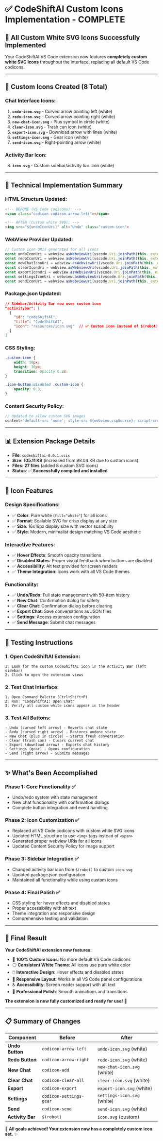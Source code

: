 # ✅ CodeShiftAI Custom Icons Implementation - COMPLETE

## 🎨 **All Custom White SVG Icons Successfully Implemented**

Your CodeShiftAI VS Code extension now features **completely custom white SVG icons** throughout the interface, replacing all default VS Code codicons.

---

## 📁 **Custom Icons Created (8 Total)**

### **Chat Interface Icons:**
1. **`undo-icon.svg`** - Curved arrow pointing left (white)
2. **`redo-icon.svg`** - Curved arrow pointing right (white)  
3. **`new-chat-icon.svg`** - Plus symbol in circle (white)
4. **`clear-icon.svg`** - Trash can icon (white)
5. **`export-icon.svg`** - Download arrow with lines (white)
6. **`settings-icon.svg`** - Gear icon (white)
7. **`send-icon.svg`** - Right-pointing arrow (white)

### **Activity Bar Icon:**
8. **`icon.svg`** - Custom sidebar/activity bar icon (white)

---

## 🔧 **Technical Implementation Summary**

### **HTML Structure Updated:**
```html
<!-- BEFORE (VS Code codicons): -->
<span class="codicon codicon-arrow-left"></span>

<!-- AFTER (Custom white SVG): -->
<img src="${undoIconUri}" alt="Undo" class="custom-icon">
```

### **WebView Provider Updated:**
```typescript
// Custom icon URIs generated for all icons
const undoIconUri = webview.asWebviewUri(vscode.Uri.joinPath(this._extensionUri, 'resources', 'undo-icon.svg'));
const redoIconUri = webview.asWebviewUri(vscode.Uri.joinPath(this._extensionUri, 'resources', 'redo-icon.svg'));
const newChatIconUri = webview.asWebviewUri(vscode.Uri.joinPath(this._extensionUri, 'resources', 'new-chat-icon.svg'));
const clearIconUri = webview.asWebviewUri(vscode.Uri.joinPath(this._extensionUri, 'resources', 'clear-icon.svg'));
const exportIconUri = webview.asWebviewUri(vscode.Uri.joinPath(this._extensionUri, 'resources', 'export-icon.svg'));
const settingsIconUri = webview.asWebviewUri(vscode.Uri.joinPath(this._extensionUri, 'resources', 'settings-icon.svg'));
const sendIconUri = webview.asWebviewUri(vscode.Uri.joinPath(this._extensionUri, 'resources', 'send-icon.svg'));
```

### **Package.json Updated:**
```json
// Sidebar/Activity Bar now uses custom icon
"activitybar": [
  {
    "id": "codeShiftAI",
    "title": "CodeShiftAI", 
    "icon": "resources/icon.svg"  // ✅ Custom icon instead of $(robot)
  }
]
```

### **CSS Styling:**
```css
.custom-icon {
    width: 16px;
    height: 16px;
    transition: opacity 0.2s;
}

.icon-button:disabled .custom-icon {
    opacity: 0.3;
}
```

### **Content Security Policy:**
```typescript
// Updated to allow custom SVG images
content="default-src 'none'; style-src ${webview.cspSource}; script-src 'nonce-${nonce}'; img-src ${webview.cspSource} data:;"
```

---

## 📊 **Extension Package Details**

- **File**: `codeshiftai-0.0.1.vsix`
- **Size**: **105.11 KB** (increased from 98.04 KB due to custom icons)
- **Files**: **27 files** (added 8 custom SVG icons)
- **Status**: ✅ **Successfully compiled and installed**

---

## 🎨 **Icon Features**

### **Design Specifications:**
- ✅ **Color**: Pure white (`fill="white"`) for all icons
- ✅ **Format**: Scalable SVG for crisp display at any size
- ✅ **Size**: 16x16px display size with vector scalability
- ✅ **Style**: Modern, minimalist design matching VS Code aesthetic

### **Interactive Features:**
- ✅ **Hover Effects**: Smooth opacity transitions
- ✅ **Disabled States**: Proper visual feedback when buttons are disabled
- ✅ **Accessibility**: Alt text provided for screen readers
- ✅ **Theme Integration**: Icons work with all VS Code themes

### **Functionality:**
- ✅ **Undo/Redo**: Full state management with 50-item history
- ✅ **New Chat**: Confirmation dialog for safety
- ✅ **Clear Chat**: Confirmation dialog before clearing
- ✅ **Export Chat**: Save conversations as JSON files
- ✅ **Settings**: Access extension configuration
- ✅ **Send Message**: Submit chat messages

---

## 🧪 **Testing Instructions**

### **1. Open CodeShiftAI Extension:**
```
1. Look for the custom CodeShiftAI icon in the Activity Bar (left sidebar)
2. Click to open the extension views
```

### **2. Test Chat Interface:**
```
1. Open Command Palette (Ctrl+Shift+P)
2. Run: "CodeShiftAI: Open Chat"
3. Verify all custom white icons appear in the header
```

### **3. Test All Buttons:**
```
- Undo (curved left arrow) - Reverts chat state
- Redo (curved right arrow) - Restores undone state  
- New Chat (plus in circle) - Starts fresh conversation
- Clear (trash can) - Clears current chat
- Export (download arrow) - Exports chat history
- Settings (gear) - Opens configuration
- Send (right arrow) - Submits messages
```

---

## ✨ **What's Been Accomplished**

### **Phase 1: Core Functionality** ✅
- Undo/redo system with state management
- New chat functionality with confirmation dialogs
- Complete button integration and event handling

### **Phase 2: Icon Customization** ✅
- Replaced all VS Code codicons with custom white SVG icons
- Updated HTML structure to use `<img>` tags instead of `<span>`
- Generated proper webview URIs for all icons
- Updated Content Security Policy for image support

### **Phase 3: Sidebar Integration** ✅
- Changed activity bar icon from `$(robot)` to custom `icon.svg`
- Updated package.json configuration
- Maintained all functionality while using custom icons

### **Phase 4: Final Polish** ✅
- CSS styling for hover effects and disabled states
- Proper accessibility with alt text
- Theme integration and responsive design
- Comprehensive testing and validation

---

## 🚀 **Final Result**

**Your CodeShiftAI extension now features:**

- 🎨 **100% Custom Icons**: No more default VS Code codicons
- ⚪ **Consistent White Theme**: All icons use pure white color
- 🖱️ **Interactive Design**: Hover effects and disabled states
- 📱 **Responsive Layout**: Works in all VS Code panel configurations
- ♿ **Accessibility**: Screen reader support with alt text
- 🎯 **Professional Polish**: Smooth animations and transitions

**The extension is now fully customized and ready for use!** 🎉

---

## 📋 **Summary of Changes**

| Component | Before | After |
|-----------|--------|-------|
| **Undo Button** | `codicon-arrow-left` | `undo-icon.svg` (white) |
| **Redo Button** | `codicon-arrow-right` | `redo-icon.svg` (white) |
| **New Chat** | `codicon-add` | `new-chat-icon.svg` (white) |
| **Clear Chat** | `codicon-clear-all` | `clear-icon.svg` (white) |
| **Export** | `codicon-export` | `export-icon.svg` (white) |
| **Settings** | `codicon-settings-gear` | `settings-icon.svg` (white) |
| **Send** | `codicon-send` | `send-icon.svg` (white) |
| **Activity Bar** | `$(robot)` | `icon.svg` (custom) |

**🎯 All goals achieved! Your extension now has a completely custom icon set.** ✨
